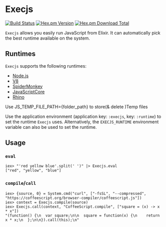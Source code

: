 # Execjs

[![Build Status](https://travis-ci.org/devinus/execjs.svg?branch=master)](https://travis-ci.org/devinus/execjs)
[![Hex.pm Version](https://img.shields.io/hexpm/v/execjs.svg?style=flat-square)](https://hex.pm/packages/execjs)
[![Hex.pm Download Total](https://img.shields.io/hexpm/dt/execjs.svg?style=flat-square)](https://hex.pm/packages/execjs)

`Execjs` allows you easily run JavaScript from Elixir. It can automatically
pick the best runtime available on the system.

## Runtimes

`Execjs` supports the following runtimes:

- [Node.js](https://nodejs.org/en/)
- [V8](https://developers.google.com/v8/)
- [SpiderMonkey](https://developer.mozilla.org/en-US/docs/Mozilla/Projects/SpiderMonkey)
- [JavaScriptCore](https://trac.webkit.org/wiki/JSC)
- [Rhino](https://developer.mozilla.org/en-US/docs/Mozilla/Projects/Rhino)

Use JS_TEMP_FILE_PATH={folder_path} to store(& delete )Temp files

Use the application environment (application key: `:execjs`, key: `:runtime`)
to set the runtime `Execjs` uses. Alternatively, the `EXECJS_RUNTIME`
environment variable can also be used to set the runtime.

## Usage

### `eval`

```iex
iex> "'red yellow blue'.split(' ')" |> Execjs.eval
["red", "yellow", "blue"]
```

### `compile`/`call`

```iex
iex> {source, 0} = System.cmd("curl", ["-fsSL", "--compressed", "https://coffeescript.org/browser-compiler/coffeescript.js"])
iex> context = Execjs.compile(source)
iex> Execjs.call(context, "CoffeeScript.compile", ["square = (x) -> x * x"])
"(function() {\n  var square;\n\n  square = function(x) {\n    return x * x;\n  };\n\n}).call(this);\n"
```
